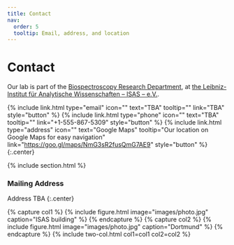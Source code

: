 ```yaml
---
title: Contact
nav:
  order: 5
  tooltip: Email, address, and location
---
```


# <i class="fas fa-envelope"></i>Contact

Our lab is part of the [Biospectroscopy Research Department](https://www.isas.de/en/node/37588), at [the Leibniz-Institut für Analytische Wissenschaften – ISAS – e.V.](https://www.isas.de/en).

{%
  include link.html
  type="email"
  icon=""
  text="TBA"
  tooltip=""
  link="TBA"
  style="button"
%}
{%
  include link.html
  type="phone"
  icon=""
  text="TBA"
  tooltip=""
  link="+1-555-867-5309"
  style="button"
%}
{%
  include link.html
  type="address"
  icon=""
  text="Google Maps"
  tooltip="Our location on Google Maps for easy navigation"
  link="https://goo.gl/maps/NmG3sR2fusQmG7AE9"
  style="button"
%}
{:.center}

{% include section.html %}

### <i class="fas fa-mail-bulk"></i>Mailing Address

Address 
TBA 
{:.center}

{% capture col1 %}
{%
  include figure.html
  image="images/photo.jpg"
  caption="ISAS building"
%}
{% endcapture %}
{% capture col2 %}
{%
  include figure.html
  image="images/photo.jpg"
  caption="Dortmund"
%}
{% endcapture %}
{% include two-col.html col1=col1 col2=col2 %}
